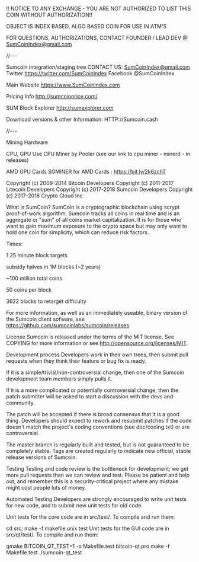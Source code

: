 !! NOTICE TO ANY EXCHANGE - YOU ARE NOT AUTHORIZED TO LIST THIS COIN WITHOUT AUTHORIZATION!!

OBJECT IS INDEX BASED, ALGO BASED COIN FOR USE IN ATM'S

FOR QUESTIONS, AUTHORIZATIONS, CONTACT FOUNDER / LEAD DEV @ SumCoinIndex@gmail.com

//---

Sumcoin integration/staging tree
CONTACT US: SumCoinIndex@gmail.com Twitter https://twitter.com/SumCoinIndex Facebook @SumCoinIndex

Main Website https://www.SumCoinIndex.com

Pricing Info http://sumcoinprice.com/

SUM Block Explorer http://sumexplorer.com

Download versions & other Information: HTTP://Sumcoin.cash

//---

Mining Hardware

CPU, GPU Use CPU Miner by Pooler (see our link to cpu miner - minerd - in releases)

AMD GPU Cards SGMINER for AMD Cards : https://bit.ly/2k6zchT

Copyright (c) 2009-2014 Bitcoin Developers Copyright (c) 2011-2017 Litecoin Developers Copyright (c) 2017-2018 Sumcoin Developers Copyright (c) 2017-2018 Crypto Cloud Inc

What is SumCoin?
SumCoin is a cryptographic blockchain using scrypt proof-of-work algorithm. Sumcoin tracks all coins in real time and is an aggregate or "sum" of all coins market capitalization. It is for those who want to gain maximum exposure to the crypto space but may only want to hold one coin for simplicity, which can reduce risk factors.

Times:

1.25 minute block targets

subsidy halves in 1M blocks (~2 years)

~100 million total coins

50 coins per block

3622 blocks to retarget difficulty

For more information, as well as an immediately useable, binary version of the Sumcoin client sofware, see https://github.com/sumcoinlabs/sumcoin/releases

License
Sumcoin is released under the terms of the MIT license. See COPYING for more information or see http://opensource.org/licenses/MIT.

Development process
Developers work in their own trees, then submit pull requests when they think their feature or bug fix is ready.

If it is a simple/trivial/non-controversial change, then one of the Sumcoin development team members simply pulls it.

If it is a more complicated or potentially controversial change, then the patch submitter will be asked to start a discussion with the devs and community.

The patch will be accepted if there is broad consensus that it is a good thing. Developers should expect to rework and resubmit patches if the code doesn't match the project's coding conventions (see doc/coding.txt) or are controversial.

The master branch is regularly built and tested, but is not guaranteed to be completely stable. Tags are created regularly to indicate new official, stable release versions of Sumcoin.

Testing
Testing and code review is the bottleneck for development; we get more pull requests than we can review and test. Please be patient and help out, and remember this is a security-critical project where any mistake might cost people lots of money.

Automated Testing
Developers are strongly encouraged to write unit tests for new code, and to submit new unit tests for old code.

Unit tests for the core code are in src/test/. To compile and run them:

cd src; make -f makefile.unix test
Unit tests for the GUI code are in src/qt/test/. To compile and run them:

qmake BITCOIN_QT_TEST=1 -o Makefile.test bitcoin-qt.pro
make -f Makefile.test
./sumcoin-qt_test

